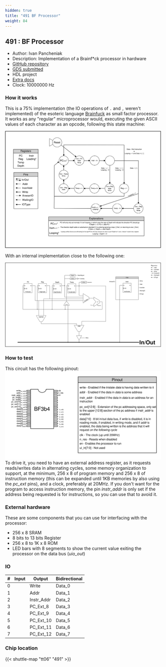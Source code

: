 ```yaml
---
hidden: true
title: "491 BF Processor"
weight: 84
---
```


## 491 : BF Processor

* Author: Ivan Pancheniak
* Description: Implementation of a Brainf*ck processor in hardware
* [GitHub repository](https://github.com/loco-choco/tt-bf-processor)
* [GDS submitted](https://github.com/loco-choco/tt-bf-processor/actions/runs/8748526353)
* HDL project
* [Extra docs](None)
* Clock: 10000000 Hz

<!---

This file is used to generate your project datasheet. Please fill in the information below and delete any unused
sections.

You can also include images in this folder and reference them in the markdown. Each image must be less than
512 kb in size, and the combined size of all images must be less than 1 MB.
-->


### How it works

This is a 75% implementation (the IO operations of `.` and `,` weren't implemented) of the esoteric language [Brainfuck](https://en.wikipedia.org/wiki/Brainfuck) as small factor processor.
It works as any "regular" microprocessor would, executing the given ASCII values of each character as an opcode, following this state machine:

![fsm](images/fsm.png)

With an internal implementation close to the following one:

![diagram](images/diagram.png)

### How to test

This circuit has the following pinout:
![pinout](images/pinout.png)
To drive it, you need to have an external address register, as it requests reads/writes data in alternating cycles, some memory organization to support, at the minimum, 256 x 8 of program memory and 256 x 8 of instruction memory (this can be expanded until 1KB memories by also using the *pc_ext* pins), and a clock, preferably at 20MHz. If you don't want for the program to access instruction memory, the pin *instr_addr* is only set if the address being requested is for instructions, so you can use that to avoid it.

### External hardware

These are some components that you can use for interfacing with the processor:

- 256 x 8 SRAM
- 8 bits to 13 bits Register
- 256 x 8 to 1K x 8 ROM
- LED bars with 8 segments to show the current value exiting the processor on the data bus (*uio_out*)


### IO

| # | Input          | Output         | Bidirectional   |
| - | -------------- | -------------- | --------------- |
| 0 |  | Write | Data_0 |
| 1 |  | Addr | Data_1 |
| 2 |  | Instr_Addr | Data_2 |
| 3 |  | PC_Ext_8 | Data_3 |
| 4 |  | PC_Ext_9 | Data_4 |
| 5 |  | PC_Ext_10 | Data_5 |
| 6 |  | PC_Ext_11 | Data_6 |
| 7 |  | PC_Ext_12 | Data_7 |

### Chip location

{{< shuttle-map "tt06" "491" >}}

